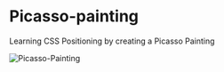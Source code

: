 # Picasso-painting
Learning CSS Positioning by creating a Picasso Painting

![Picasso-Painting](https://user-images.githubusercontent.com/77103357/202475458-091f2784-22c4-4697-8c2e-ef9ccb060de5.png)
